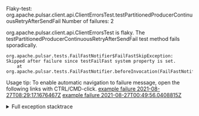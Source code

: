         
Flaky-test: org.apache.pulsar.client.api.ClientErrorsTest.testPartitionedProducerContinuousRetryAfterSendFail
Number of failures: 2

org.apache.pulsar.client.api.ClientErrorsTest is flaky. The testPartitionedProducerContinuousRetryAfterSendFail test method fails sporadically.

```
org.apache.pulsar.tests.FailFastNotifier$FailFastSkipException: Skipped after failure since testFailFast system property is set.
	at org.apache.pulsar.tests.FailFastNotifier.beforeInvocation(FailFastNotifier.java:88)

```

Usage tip: To enable automatic navigation to failure message, open the following links with CTRL/CMD-click.
[example failure 2021-08-27T08:29:17.1676467Z](https://github.com/apache/pulsar/runs/3441181143?check_suite_focus=true#step:9:1296)
[example failure 2021-08-27T00:49:56.0408815Z](https://github.com/apache/pulsar/runs/3438608157?check_suite_focus=true#step:9:1292)


<details>
<summary>Full exception stacktrace</summary>
<code><pre>
org.apache.pulsar.tests.FailFastNotifier$FailFastSkipException: Skipped after failure since testFailFast system property is set.
	at org.apache.pulsar.tests.FailFastNotifier.beforeInvocation(FailFastNotifier.java:88)

</pre></code>
</details>

